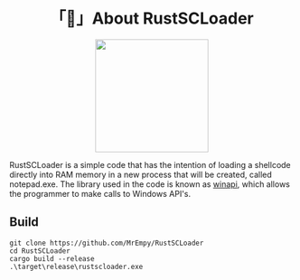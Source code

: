 <h1 align="center">「🔄」About RustSCLoader</h1>

<p align="center"><img src="https://prathamai.com/wp-content/uploads/2022/06/rust.png" widght="250" height="200"></p>

RustSCLoader is a simple code that has the intention of loading a shellcode directly into RAM memory in a new process that will be created, called notepad.exe. The library used in the code is known as [winapi](https://docs.rs/winapi/latest/winapi/), which allows the programmer to make calls to Windows API's.

## Build

```
git clone https://github.com/MrEmpy/RustSCLoader
cd RustSCLoader
cargo build --release
.\target\release\rustscloader.exe
```
